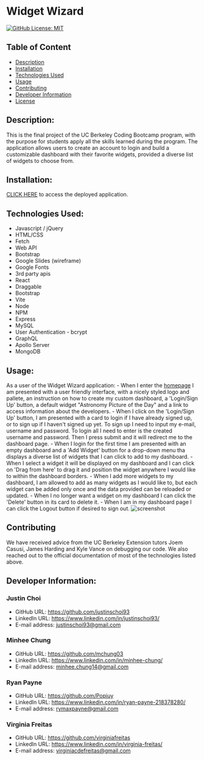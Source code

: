 # Widget Wizard
  [![GitHub License: MIT](https://img.shields.io/badge/License-MIT-blue.svg)](https://opensource.org/licenses/MIT)

  ## Table of Content
  * [Description](#description)
  * [Installation](#installation)
  * [Technologies Used](#technologies-used)
  * [Usage](#usage)
  * [Contributing](#contributing)
  * [Developer Information](#developer-information)
  * [License](#license)

  ## Description:
  This is the final project of the UC Berkeley Coding Bootcamp program, with the purpose for students apply all the skills learned during the program. The application allows users to create an account to login and build a customizable dashboard with their favorite widgets, provided a diverse list of widgets to choose from.

  ## Installation:
  [CLICK HERE](https://tranquil-tor-75275-57652b10176e.herokuapp.com/) to access the deployed application.

  ## Technologies Used:
  - Javascript / jQuery
  - HTML/CSS
  - Fetch
  - Web API
  - Bootstrap
  - Google Slides (wireframe)
  - Google Fonts
  - 3rd party apis
  - React
  - Draggable
  - Bootstrap
  - Vite
  - Node
  - NPM
  - Express
  - MySQL
  - User Authentication - bcrypt
  - GraphQL
  - Apollo Server
  - MongoDB

  ## Usage:
  As a user of the Widget Wizard application:
    - When I enter the [homepage](https://tranquil-tor-75275-57652b10176e.herokuapp.com/) I am presented with a user friendly interface, with a nicely styled logo and pallete, an instruction on how to create my custom dashboard, a 'Login/Sign Up' button, a default widget "Astronomy Picture of the Day" and a link to access information about the developers.
    - When I click on the 'Login/Sign Up' button, I am presented with a card to login if I have already signed up, or to sign up if I haven't signed up yet. To sign up I need to input my e-mail, username and password. To login all I need to enter is the created username and password. Then I press submit and it will redirect me to the dashboard page.
    - When I login for the first time I am presented with an empty dashboard and a 'Add Widget' button for a drop-down menu tha displays a diverse list of widgets that I can click to add to my dashboard.
    - When I select a widget it will be displayed on my dashboard and I can click on 'Drag from here' to drag it and position the widget anywhere I would like to within the dashboard borders.
    - When I add more widgets to my dashboard, I am allowed to add as many widgets as I would like to, but each widget can be added only once and the data provided can be reloaded or updated.
    - When I no longer want a widget on my dashboard I can click the 'Delete' button in its card to delete it.
    - When I am in my dashboard page I can click the Logout button if desired to sign out.
    ![screenshot](./client/src/images/demo.gif)
  
  ## Contributing
  We have received advice from the UC Berkeley Extension tutors Joem Casusi, James Harding and Kyle Vance on debugging our code. We also reached out to the official documentation of most of the technologies listed above.

  ## Developer Information:
 ### Justin Choi
* GitHub URL: https://github.com/justinschoi93
* LinkedIn URL: https://www.linkedin.com/in/justinschoi93/
* E-mail address: justinschoi93@gmail.com 

 ### Minhee Chung
* GitHub URL: https://github.com/mchung03
* LinkedIn URL: https://www.linkedin.com/in/minhee-chung/
* E-mail address: minhee.chung14@gmail.com

 ### Ryan Payne
* GitHub URL: https://github.com/Popiuy
* LinkedIn URL: https://www.linkedin.com/in/ryan-payne-218378280/
* E-mail address: rymaxpayne@gmail.com

 ### Virginia Freitas
* GitHub URL: https://github.com/virginiafreitas
* LinkedIn URL: https://www.linkedin.com/in/virginia-freitas/
* E-mail address: virginiacdefreitas@gmail.com